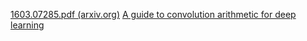 
[1603.07285.pdf (arxiv.org)](https://arxiv.org/pdf/1603.07285.pdf)
[A guide to convolution arithmetic for deep learning]()